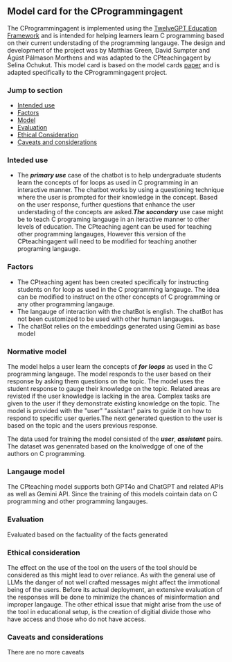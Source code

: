 ## Model card for the CProgrammingagent
The CProgrammingagent is implemented using the [TwelveGPT Education Framework](https://github.com/soccermatics/twelve-gpt-educational) and is intended for helping learners learn C programming based on their current understading of the programming langauge. The design and development of the project was by Matthias Green, David Sumpter and Ágúst Pálmason Morthens and was adapted to the CPteachingagent by Selina Ochukut.
This model card is based on the model cards [paper](https://arxiv.org/abs/1810.03993) and is adapted specifically to the CProgrammingagent project. 

### Jump to section

- [Intended use](#inteded-use)
- [Factors](#factors)
- [Model](#model)
- [Evaluation](#evaluation)
- [Ethical Consideration](#ethical-consideration)
- [Caveats and considerations](#caveats-and-considerations)


### Inteded use

- The ***primary use*** case of the chatbot is to help undergraduate students learn the concepts of for loops as used in C programming in an interactive manner. The chatbot works by using a questioning technique where the user is prompted for their knowledge in the concept. Based on the user response, further questions that enhance the user understading of the concepts are asked.***The socondary*** use case might be to teach C programing langauge in an iteractive manner to other levels of education. The CPteaching agent can be used for teaching other programming langauges, However this version of the CPteachingagent will need to be modified for teaching another programing langauge.


### Factors

- The CPteaching agent has been created specifically for instructing students on for loop as used in the C programming langauge. The idea can be modified to instruct on the other concepts of C programming or any other programming langauge.
- The langauge of interaction with the chatBot is english. The chatBot has not been customized to be used with other human langauges.
- The chatBot relies on the embeddings generated using Gemini as base model

### Normative model
The model helps a user learn the concepts of ***for loops*** as used in the C programming langauge. The model responds to the user based on their response by asking them questions on the topic. The model uses the student response to gauge their knowledge on the topic. Related areas are revisted if the user knowledge is lacking in the area. Complex tasks are given to the user if they demonstrate existing knowledge on the topic. The model is provided with the "user" "assistant" pairs to guide it on how to respond to specific user queries.The next generated question to the user is based on the topic and the users previous response. 

The data used for training the model consisted of the ***user***, ***assistant*** pairs. The dataset was genenrated based on the knolwedgge of one of the authors on C programming.

### Langauge model
The CPteaching model supports both GPT4o and ChatGPT and related APIs as well as Gemini API. Since the training of this models cointain data on C programming and other programming langauges.
### Evaluation
Evaluated based on the factuality of the facts generated
### Ethical consideration
The effect on the use of the tool on the users of the tool should be considered as this might lead to over reliance. As with the general use of LLMs the danger of not well crafted messages might affect the immotional being of the users. Before its actual deployment, an extensive evaluation of the responses will be done to minimize the chances of misinformation and improper langauge.
The other ethical issue that might arise from the use of the tool in educational setup, is the creation of digitial divide those who have access and those who do not have access.

### Caveats and considerations
There are no  more caveats
